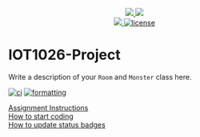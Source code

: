 <p align="center">
	<a href="https://github.com/nidhiiir/IOT1026-Project/actions/workflows/ci.yml">
    <img src="https://github.com/nidhiiir/IOT1026-Project/actions/workflows/ci.yml/badge.svg"/>
    </a>
	<a href="https://github.com/nidhiiir/IOT1026-Project/actions/workflows/formatting.yml">
    <img src="https://github.com/nidhiiir/IOT1026-Project/actions/workflows/formatting.yml/badge.svg"/>
	<br/>
    <a href="https://codecov.io/gh/nidhiiir/IOT1026-Project" > 
    <img src="https://codecov.io/gh/nidhiiir/IOT1026-Project/branch/main/graph/badge.svg?token=JS0857X5JD"/> 
	<img title="MIT License" alt="license" src="https://img.shields.io/badge/license-MIT-informational?style=flat-square">	
    </a>
</p>

# IOT1026-Project
Write a description of your `Room` and `Monster` class here.



[![ci](https://github.com/Nidhiiir/IOT1026-Project/actions/workflows/ci.yml/badge.svg)](https://github.com/Nidhiiir/IOT1026-Project/actions/workflows/ci.yml)
[![formatting](https://github.com/Nidhiiir/IOT1026-Project/actions/workflows/formatting.yml/badge.svg)](https://github.com/Nidhiiir/IOT1026-Project/actions/workflows/formatting.yml)

[Assignment Instructions](docs/instructions.md)  
[How to start coding](docs/how-to-use.md)  
[How to update status badges](docs/how-to-update-badges.md)

